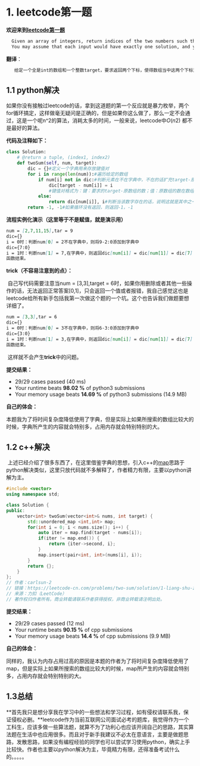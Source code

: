 # 1. leetcode第一题

**欢迎来到[leetcode第一题](https://leetcode-cn.com/problems/two-sum/)**

```markdown
  Given an array of integers, return indices of the two numbers such that they add up to a specific target.
  You may assume that each input would have exactly one solution, and you may not use the same element twice.
```

**翻译**：

```markdown
   给定一个全是int的数组和一个整数target，要求返回两个下标，使得数组当中这两个下标对 应的和等于target。你可以假设一定值存在一个答案，并且一个元素不能使用两次。
```

## 1.1 python解决	

如果你没有接触过leetcode的话，拿到这道题的第一个反应就是暴力枚举，两个for循环搞定，这样做毫无疑问是正确的，但是如果你这么做了，那么一定不会通过，这是一个呢n^2的算法，消耗太多的时间，一般来说，leetcode中*O*(*n*2) 都不是最好的算法。

**代码及注释如下：**

```python
class Solution:
    # @return a tuple, (index1, index2)
    def twoSum(self, num, target):
        dic = {}#定义一个字典用来存放键值对
        for i in range(len(num)):#遍历给定的数组
            if num[i] not in dic:#判断元素在不在字典中，不在的话扩充target-原数组的数到字典中
                dic[target - num[i]] = i
                #键值对格式为：键：要求的target-原数组的数；值：原数组的数在数组的位置
            else:
                return dic[num[i]], i#判断当该数字存在的话，说明这就是其中之一的那个数，那么返回之前的值的位置和当前的位置
        return -1, -1#如果循环没有返回，则返回-1，-1
```

**流程实例化演示（这里等于不是赋值，就是演示用）**

```markdown
num = [2,7,11,15],tar = 9
dic={}
i = 0时：判断num[0] = 2不在字典中，则将9-2:0添加到字典中
dic={7:0}
i = 1时：判断num[1] = 7,在字典中，则返回dic[num[i]] = dic[num[1]] = dic[7] = 0和i = 1。
函数结束。
```

**trick（不容易注意到的点）：**

​	自己写代码需要注意当num = [3,3],target = 6时，如果你用删除或者其他一些操作的话，无法返回正常答案[0,1]，只会返回一个值或者报错，我自己感觉这也是leetcode给所有新手包括我第一次做这个题的一个坑。这个也告诉我们做题要想详细了。

```markdown
num = [3,3],tar = 6
dic={}
i = 0时：判断num[0] = 3不在字典中，则将6-3:0添加到字典中
dic={3:0}
i = 1时：判断num[1] = 3,在字典中，则返回dic[num[i]] = dic[num[1]] = dic[7] = 0和i = 1
函数结束。
```

​	这样就不会产生**trick**中的问题。

**提交结果：**

- 29/29 cases passed (40 ms)
- Your runtime beats **98.02 %** of python3 submissions
- Your memory usage beats **14.69 %** of python3 submissions (14.9 MB)

**自己的体会：**

​	本题我为了将时间复杂度降低使用了字典，但是实际上如果所搜索的数组比较大的时候，字典所产生的内容就会特别多，占用内存就会特别特别的大。

## 1.2 c++解决

​	上述已经介绍了很多东西了，在这里借鉴字典的思想，引入c++的[map](https://leetcode-cn.com/problems/two-sum/solution/1-liang-shu-zhi-he-mapzai-ha-xi-fa-zhong-de-jing-d/)思路于python解决类似，这里只放代码就不多解释了，作者精力有限，主要以python讲解为主。

```c++
#include <vector>
using namespace std;

class Solution {
public:
    vector<int> twoSum(vector<int>& nums, int target) {
        std::unordered_map <int,int> map;
        for(int i = 0; i < nums.size(); i++) {
            auto iter = map.find(target - nums[i]);
            if(iter != map.end()) {
                return {iter->second, i};
            }
            map.insert(pair<int, int>(nums[i], i));
        }
        return {};
    }
};
// 作者：carlsun-2
// 链接：https://leetcode-cn.com/problems/two-sum/solution/1-liang-shu-zhi-he-mapzai-ha-xi-fa-zhong-de-jing-d/
// 来源：力扣（LeetCode）
// 著作权归作者所有。商业转载请联系作者获得授权，非商业转载请注明出处。
```

**提交结果：**

- 29/29 cases passed (12 ms)
- Your runtime beats **90.15 %** of cpp submissions
- Your memory usage beats **14.4 %** of cpp submissions (9.9 MB)

**自己的体会：**

​	同样的，我认为内存占用过高的原因是本题的作者为了将时间复杂度降低使用了map，但是实际上如果所搜索的数组比较大的时候，map所产生的内容就会特别多，占用内存就会特别特别的大。

## 1.3总结

​	**首先我只是想分享我在学习中的一些想法和学习过程，如有侵权请联系我，保证侵权必删。**leetcode作为当前互联网公司面试必考的题库，我觉得作为一个工科生，应该多做一些算法题，就算不为了功利心也应该开阔自己的思路，其实算法题在生活中也应用很多。而且对于新手我建议不必太在意语言，主要是做题思路，发散思路，如果没有编程经验的同学也可以尝试学习使用python，确实上手比较快。作者也主要以python解决为主，毕竟精力有限，还得准备考试什么的。。。。。